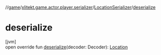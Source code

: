 //[game](../../../index.md)/[xlitekt.game.actor.player.serializer](../index.md)/[LocationSerializer](index.md)/[deserialize](deserialize.md)

# deserialize

[jvm]\
open override fun [deserialize](deserialize.md)(decoder: Decoder): [Location](../../xlitekt.game.world.map/-location/index.md)
